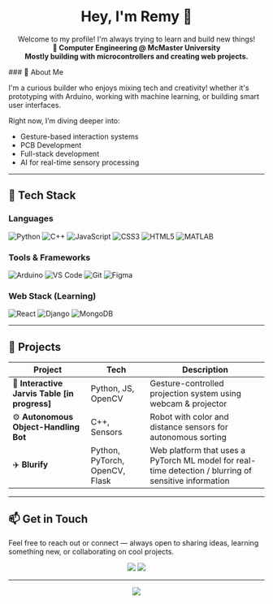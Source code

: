 <h1 align="center">Hey, I'm Remy 👋</h1>

<p align="center">
  Welcome to my profile!  I'm always trying to learn and build new things! <br>
  <strong>📍 Computer Engineering @ McMaster University</strong><br>
  <strong> Mostly building with microcontrollers and creating web projects.</strong>
</p>
### 🧠 About Me

I'm a curious builder who enjoys mixing tech and creativity! whether it's prototyping with Arduino, working with machine learning, or building smart user interfaces.

Right now, I’m diving deeper into:
- Gesture-based interaction systems
- PCB Development
- Full-stack development
- AI for real-time sensory processing

---

## 🔧 Tech Stack

### Languages  
![Python](https://img.shields.io/badge/Python-3776AB?style=flat&logo=python&logoColor=white)
![C++](https://img.shields.io/badge/C++-00599C?style=flat&logo=cplusplus&logoColor=white)
![JavaScript](https://img.shields.io/badge/JavaScript-F7DF1E?style=flat&logo=javascript&logoColor=black)
![CSS3](https://img.shields.io/badge/CSS3-1572B6?style=flat&logo=css3&logoColor=white)
![HTML5](https://img.shields.io/badge/HTML5-E34F26?style=flat&logo=html5&logoColor=white)
![MATLAB](https://img.shields.io/badge/MATLAB-0076A8?style=flat&logo=mathworks&logoColor=white)

### Tools & Frameworks  
![Arduino](https://img.shields.io/badge/Arduino-00979D?style=flat&logo=arduino&logoColor=white)
![VS Code](https://img.shields.io/badge/VS%20Code-007ACC?style=flat&logo=visual-studio-code&logoColor=white)
![Git](https://img.shields.io/badge/Git-F05032?style=flat&logo=git&logoColor=white)
![Figma](https://img.shields.io/badge/Figma-F24E1E?style=flat&logo=figma&logoColor=white)

### Web Stack (Learning)  
![React](https://img.shields.io/badge/React-20232A?style=flat&logo=react&logoColor=61DAFB)
![Django](https://img.shields.io/badge/Django-092E20?style=flat&logo=django&logoColor=white)
![MongoDB](https://img.shields.io/badge/MongoDB-4EA94B?style=flat&logo=mongodb&logoColor=white)

---

## 🚀 Projects

| Project | Tech | Description |
|--------|------|-------------|
| 🧠 **Interactive Jarvis Table [in progress]** | Python, JS, OpenCV | Gesture-controlled projection system using webcam & projector |
| ⚙️ **Autonomous Object-Handling Bot** | C++, Sensors | Robot with color and distance sensors for autonomous sorting |
| ✈️ **Blurify** | Python, PyTorch, OpenCV, Flask | Web platform that uses a PyTorch ML model for real-time detection / blurring of sensitive information |

---

## 📫 Get in Touch

Feel free to reach out or connect — always open to sharing ideas, learning something new, or collaborating on cool projects.

<p align="center">
  <a href="https://www.linkedin.com/in/remy-robinson"><img src="https://img.shields.io/badge/LinkedIn-Remy%20Robinson-blue?style=flat&logo=linkedin" /></a>
  <a href="mailto:remyrobinson17@gmail.com.com"><img src="https://img.shields.io/badge/Email-Say%20Hi!-green?style=flat&logo=gmail" /></a>
</p>

---

<p align="center">
  <img src="https://capsule-render.vercel.app/api?type=waving&color=0:3b82f6,100:06b6d4&height=100&section=footer" />
</p>
